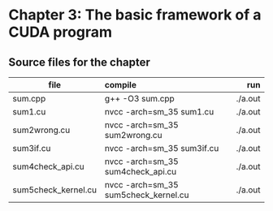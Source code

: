 # Chapter 3: The basic framework of a CUDA program

## Source files for the chapter


| file   |      compile      |  run |
|----------|:-------------|------:|
| sum.cpp |  g++ -O3 sum.cpp | ./a.out |
| sum1.cu |  nvcc -arch=sm_35 sum1.cu | ./a.out |
| sum2wrong.cu |  nvcc -arch=sm_35 sum2wrong.cu | ./a.out |
| sum3if.cu |  nvcc -arch=sm_35 sum3if.cu | ./a.out |
| sum4check_api.cu |  nvcc -arch=sm_35 sum4check_api.cu | ./a.out |
| sum5check_kernel.cu |  nvcc -arch=sm_35 sum5check_kernel.cu | ./a.out |
